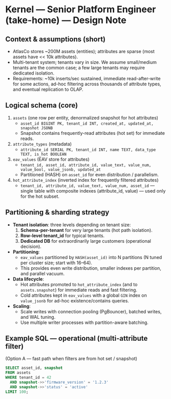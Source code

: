 # Kernel — Senior Platform Engineer (take-home) — Design Note

## Context & assumptions (short)
- AtlasCo stores ~200M assets (entities); attributes are sparse (most assets have << 10k attributes).
- Multi-tenant system; tenants vary in size. We assume small/medium tenants are the common case; a few large tenants may require dedicated isolation.
- Requirements: ~10k inserts/sec sustained, immediate read-after-write for some actions, ad-hoc filtering across thousands of attribute types, and eventual replication to OLAP.

## Logical schema (core)
1. `assets` (one row per entity, denormalized snapshot for hot attributes)
   - `asset_id BIGINT PK, tenant_id INT, created_at, updated_at, snapshot JSONB`
   - Snapshot contains frequently-read attributes (hot set) for immediate reads.
2. `attribute_types` (metadata)
   - `attribute_id SERIAL PK, tenant_id INT, name TEXT, data_type TEXT, is_hot BOOLEAN`
3. `eav_values` (EAV store for attributes)
   - `tenant_id, asset_id, attribute_id, value_text, value_num, value_bool, value_jsonb, updated_at`
   - Partitioned (HASH) on `asset_id` for even distribution / parallelism.
4. `hot_attribute_index` (inverted index for frequently filtered attributes)
   - `tenant_id, attribute_id, value_text, value_num, asset_id` — single table with composite indexes (attribute_id, value) — used only for the hot subset.

## Partitioning & sharding strategy
- **Tenant isolation**: three levels depending on tenant size:
  1. **Schema-per-tenant** for very large tenants (hot path isolation).
  2. **Row-level tenant_id** for typical tenants.
  3. **Dedicated DB** for extraordinarily large customers (operational decision).
- **Partitioning**:
  - `eav_values` partitioned by `HASH(asset_id)` into N partitions (N tuned per cluster size; start with 16–64).
  - This provides even write distribution, smaller indexes per partition, and parallel vacuum.
- **Data lifecycle**:
  - Hot attributes promoted to `hot_attribute_index` (and to `assets.snapshot`) for immediate reads and fast filtering.
  - Cold attributes kept in `eav_values` with a global `GIN` index on `value_jsonb` for ad-hoc existence/contains queries.
- **Scaling**:
  - Scale writes with connection pooling (PgBouncer), batched writes, and WAL tuning.
  - Use multiple writer processes with partition-aware batching.

## Example SQL — operational (multi-attribute filter)
(Option A — fast path when filters are from hot set / snapshot)
```sql
SELECT asset_id, snapshot
FROM assets
WHERE tenant_id = 42
  AND snapshot->>'firmware_version' = '1.2.3'
  AND snapshot->>'status' = 'active'
LIMIT 100;

